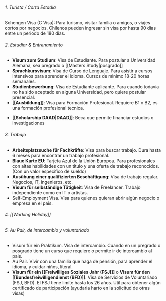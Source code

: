 ###### 1. Turista / Corta Estadia
Schengen Visa (C Visa): Para turismo, visitar familia o amigos, o viajes cortos por negocios.
Chilenos pueden ingresar sin visa por hasta 90 dias entre un periodo de 180 dias.

###### 2. Estudiar & Entrenamiento
* **Visum zum Studium**: Visa de Estudiante. Para postular a Universidad Alemana, sea pregrado o [[Masters Study|posgrado]]
* **Sprachkursvisum**: Visa de Curso de Lenguaje. Para asistir a cursos intensivos para aprender el idioma. Cursos de minimo 18-20 horas semanales.
* **Studienbewerbung**: Visa de Estudiante aplicante. Para cuando todavia no ha sido aceptado en alguna Universidad, pero quiere postular presencial.
* **[[Ausbildung]]**: Visa para Formación Profesional. Requiere B1 o B2, es una formación profesional tecnica.
- **[[Scholarship DAAD|DAAD]]**: Beca que permite financiar estudios o investigaciones

###### 3. Trabajo
* **Arbeitsplatzsuche für Fachkräfte**: Visa para buscar trabajo.  Dura hasta 6 meses para encontrar un trabajo profesional.
* **Blaue Karte EU**: Tarjeta Azul de la Unión Europea. Para profesionales con altas habilidades con un titulo y una oferta de trabajo reconocidos. (Con un valor especifico de sueldo) 
* **Ausübung einer qualifizierten Beschäftigung**: Visa de trabajo regular. Negocios, IT, ingenieros, etc.
* **Visum für selbständige Tätigkeit**: Visa de Freelancer. Trabajo independiente como en IT o artistas.
* Self-Employment Visa. Visa para quienes quieran abrir algún negocio o empresa en el pais.
###### 4. [[Working Holiday]]
###### 5. Au Pair, de intercambio y voluntariado
* Visum für ein Praktikum. Visa de intercambio. Cuando en un pregrado o posgrado tiene un curso que requiere o permite ir de intercambio al pais.
* Au Pair. Vivir con una familia que haga de pensión, para aprender el idioma, y cuidar niños, literal.
* **Visum für ein [[Freiwilliges Soziales Jahr (FSJ)]]** o **Visum für den [[Bundesfreiwilligendienst (BFD)]]**. Visa de Servicios de Voluntariado (FSJ, BFD). El FSJ tiene limite hasta los 26 años. Util para obtener algún certificado de participación (ayudaria harto en la solicitud de otras visas)